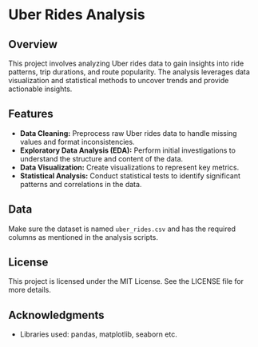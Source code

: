 # Uber Rides Analysis

## Overview

This project involves analyzing Uber rides data to gain insights into ride patterns, trip durations, and route popularity. The analysis leverages data visualization and statistical methods to uncover trends and provide actionable insights.

## Features

- **Data Cleaning:** Preprocess raw Uber rides data to handle missing values and format inconsistencies.
- **Exploratory Data Analysis (EDA):** Perform initial investigations to understand the structure and content of the data.
- **Data Visualization:** Create visualizations to represent key metrics.
- **Statistical Analysis:** Conduct statistical tests to identify significant patterns and correlations in the data.


## Data

Make sure the dataset is named `uber_rides.csv` and has the required columns as mentioned in the analysis scripts.


## License

This project is licensed under the MIT License. See the LICENSE file for more details.


## Acknowledgments
- Libraries used: pandas, matplotlib, seaborn etc.


